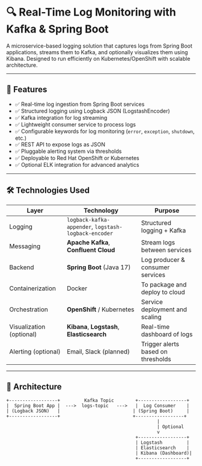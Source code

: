 # 🔍 Real-Time Log Monitoring with Kafka & Spring Boot

A microservice-based logging solution that captures logs from Spring Boot applications, streams them to Kafka, and optionally visualizes them using Kibana. Designed to run efficiently on Kubernetes/OpenShift with scalable architecture.

---

## 🧩 Features

- ✅ Real-time log ingestion from Spring Boot services
- ✅ Structured logging using Logback JSON (LogstashEncoder)
- ✅ Kafka integration for log streaming
- ✅ Lightweight consumer service to process logs
- ✅ Configurable keywords for log monitoring (`error`, `exception`, `shutdown`, etc.)
- ✅ REST API to expose logs as JSON
- ✅ Pluggable alerting system via thresholds
- ✅ Deployable to Red Hat OpenShift or Kubernetes
- ✅ Optional ELK integration for advanced analytics

---

## 🛠️ Technologies Used

| Layer | Technology | Purpose |
|-------|------------|---------|
| Logging | `logback-kafka-appender`, `logstash-logback-encoder` | Structured logging + Kafka |
| Messaging | **Apache Kafka**, **Confluent Cloud** | Stream logs between services |
| Backend | **Spring Boot** (Java 17) | Log producer & consumer services |
| Containerization | Docker | To package and deploy to cloud |
| Orchestration | **OpenShift** / Kubernetes | Service deployment and scaling |
| Visualization (optional) | **Kibana**, **Logstash**, **Elasticsearch** | Real-time dashboard of logs |
| Alerting (optional) | Email, Slack (planned) | Trigger alerts based on thresholds |

---

## 🧱 Architecture

```plaintext
+------------------+         Kafka Topic        +------------------+
|  Spring Boot App |  --->  logs-topic   --->   |  Log Consumer    |
| (Logback JSON)   |                           | (Spring Boot)     |
+------------------+                           +------------------+
                                                        |
                                                        | Optional
                                                        v
                                                +------------------+
                                                | Logstash         |
                                                | Elasticsearch    |
                                                | Kibana (Dashboard)|
                                                +------------------+
